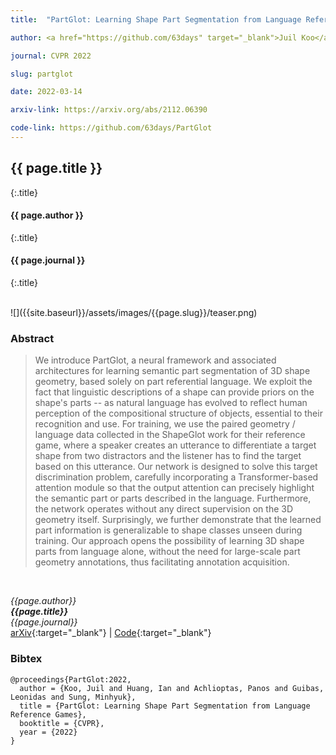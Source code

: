 ```yaml
---
title:  "PartGlot: Learning Shape Part Segmentation from Language Reference Games"

author: <a href="https://github.com/63days" target="_blank">Juil Koo</a>, <a href="https://ianhuang0630.github.io/" target="_blank">Ian Huang</a>, <a href="http://ai.stanford.edu/~optas/" target="_blank">Panos Achlioptas</a>, <a href="https://geometry.stanford.edu/member/guibas/" target="_blank">Leonidas Guibas</a>, and <a href="http://mhsung.github.io/" target="_blank">Minhyuk Sung</a>

journal: CVPR 2022

slug: partglot

date: 2022-03-14

arxiv-link: https://arxiv.org/abs/2112.06390

code-link: https://github.com/63days/PartGlot
---
```



## {{ page.title }}
{:.title}
#### {{ page.author }}
{:.title}
#### {{ page.journal }}
{:.title}

<br />
![]({{site.baseurl}}/assets/images/{{page.slug}}/teaser.png)

### Abstract
>We introduce PartGlot, a neural framework and associated architectures for learning semantic part segmentation of 3D shape geometry, based solely on part referential language. We exploit the fact that linguistic descriptions of a shape can provide priors on the shape's parts -- as natural language has evolved to reflect human perception of the compositional structure of objects, essential to their recognition and use. For training, we use the paired geometry / language data collected in the ShapeGlot work for their reference game, where a speaker creates an utterance to differentiate a target shape from two distractors and the listener has to find the target based on this utterance. Our network is designed to solve this target discrimination problem, carefully incorporating a Transformer-based attention module so that the output attention can precisely highlight the semantic part or parts described in the language. Furthermore, the network operates without any direct supervision on the 3D geometry itself. Surprisingly, we further demonstrate that the learned part information is generalizable to shape classes unseen during training. Our approach opens the possibility of learning 3D shape parts from language alone, without the need for large-scale part geometry annotations, thus facilitating annotation acquisition.
<br />

*{{page.author}}<br>
**{{page.title}}**<br>
{{page.journal}}*<br>
[arXiv]({{page.arxiv-link}}){:target="_blank"}  | 
[Code]({{page.code-link}}){:target="_blank"}

### Bibtex
```
@proceedings{PartGlot:2022,
  author = {Koo, Juil and Huang, Ian and Achlioptas, Panos and Guibas, Leonidas and Sung, Minhyuk},
  title = {PartGlot: Learning Shape Part Segmentation from Language Reference Games},
  booktitle = {CVPR}, 
  year = {2022}
}
```


<!--
#### Acknowledgements
This work is supported in part by gifts from Adobe, Kwai, Qualcomm, and Vivo.
-->

<br />
